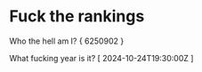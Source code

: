 # Fuck the rankings

Who the hell am I?
{ 6250902 }

What fucking year is it?
[ 2024-10-24T19:30:00Z ]
